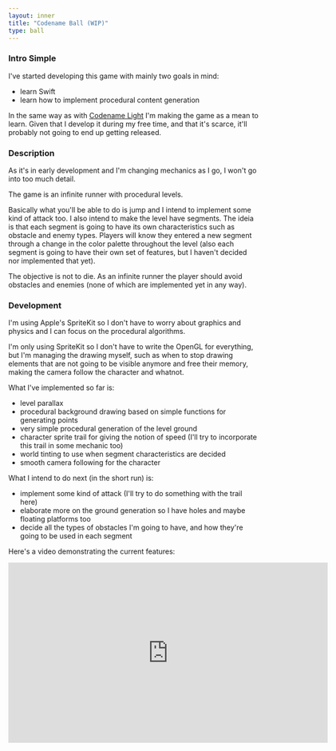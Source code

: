 ```yaml
---
layout: inner
title: "Codename Ball (WIP)"
type: ball
---
```


### Intro Simple

I've started developing this game with mainly two goals in mind:

- learn Swift
- learn how to implement procedural content generation

In the same way as with <a href="{{ site.baseurl }}light/">Codename Light</a> I'm making the game as a mean to learn. Given that I develop it during my free time, and that it's scarce, it'll probably not going to end up getting released.

### Description

As it's in early development and I'm changing mechanics as I go, I won't go into too much detail.

The game is an infinite runner with procedural levels.

Basically what you'll be able to do is jump and I intend to implement some kind of attack too. I also intend to make the level have segments. The ideia is that each segment is going to have its own characteristics such as obstacle and enemy types. Players will know they entered a new segment through a change in the color palette throughout the level (also each segment is going to have their own set of features, but I haven't decided nor implemented that yet).

The objective is not to die. As an infinite runner the player should avoid obstacles and enemies (none of which are implemented yet in any way).

### Development

I'm using Apple's SpriteKit so I don't have to worry about graphics and physics and I can focus on the procedural algorithms.

I'm only using SpriteKit so I don't have to write the OpenGL for everything, but I'm managing the drawing myself, such as when to stop drawing elements that are not going to be visible anymore and free their memory, making the camera follow the character and whatnot.

What I've implemented so far is:

- level parallax
- procedural background drawing based on simple functions for generating points
- very simple procedural generation of the level ground
- character sprite trail for giving the notion of speed (I'll try to incorporate this trail in some mechanic too)
- world tinting to use when segment characteristics are decided
- smooth camera following for the character

What I intend to do next (in the short run) is:

- implement some kind of attack (I'll try to do something with the trail here)
- elaborate more on the ground generation so I have holes and maybe floating platforms too
- decide all the types of obstacles I'm going to have, and how they're going to be used in each segment

Here's a video demonstrating the current features:

<iframe width="640" height="361" src="https://www.youtube.com/embed/B4Klspk-7jc" frameborder="0" allowfullscreen></iframe>
